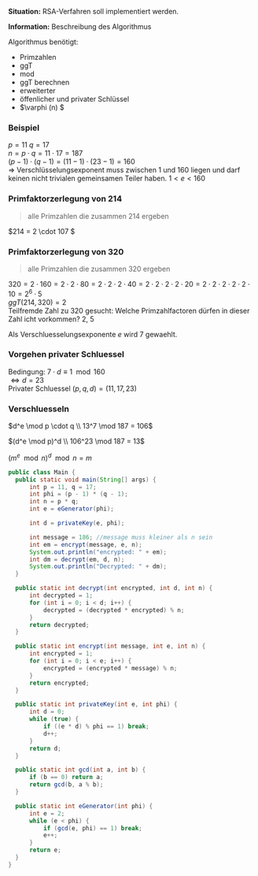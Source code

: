 **Situation:** RSA-Verfahren soll implementiert werden.

**Information:** Beschreibung des Algorithmus

Algorithmus benötigt:
- Primzahlen
- ggT 
- mod
- ggT berechnen 
- erweiterter    
- öffenlicher und privater Schlüssel
- $\varphi (n) $

### Beispiel
$p = 11 ~ q = 17$\
$n = p \cdot q = 11 \cdot 17 = 187$\
$(p - 1) \cdot (q - 1) = (11 - 1) \cdot (23 - 1) = 160$\
$\Rightarrow$ Verschlüsselungsexponent 
 muss zwischen 1 und 160 liegen und darf keinen nicht trivialen gemeinsamen Teiler haben. $1 < e < 160$

### Primfaktorzerlegung von 214 
> alle Primzahlen die zusammen 214 ergeben

$214 = 2 \cdot 107 $

### Primfaktorzerlegung von 320 
> alle Primzahlen die zusammen 320 ergeben

$320 = 2 \cdot 160 = 2 \cdot 2 \cdot 80 = 2 \cdot 2 \cdot 2 \cdot 40 = 2 \cdot 2 \cdot 2 \cdot 2 \cdot 20 = 2 \cdot 2 \cdot 2 \cdot 2 \cdot 2 \cdot 10 = 2^6 \cdot 5$\
$ggT(214,320) = 2$\
Teilfremde Zahl zu 320 gesucht: Welche Primzahlfactoren dürfen in dieser Zahl icht vorkommen? 2, 5

Als Verschluesselungsexponente $e$ wird $7$ gewaehlt.

### Vorgehen privater Schluessel
Bedingung: $7 \cdot d \equiv 1 \mod 160$\
$\Leftrightarrow d = 23$\
Privater Schluessel $(p, q, d) = (11, 17, 23)$

### Verschluesseln
$d^e \mod p \cdot q \\ 13^7 \mod 187 = 106$

$(d^e \mod p)^d \\ 106^23 \mod 187 = 13$

$(m^e \mod n)^d \mod n = m$

```java
public class Main {
  public static void main(String[] args) {
      int p = 11, q = 17; 
      int phi = (p - 1) * (q - 1);
      int n = p * q;
      int e = eGenerator(phi);

      int d = privateKey(e, phi);

      int message = 186; //message muss kleiner als n sein
      int em = encrypt(message, e, n);
      System.out.println("encrypted: " + em);
      int dm = decrypt(em, d, n);
      System.out.println("Decrypted: " + dm);
  }

  public static int decrypt(int encrypted, int d, int n) {
      int decrypted = 1;
      for (int i = 0; i < d; i++) {
          decrypted = (decrypted * encrypted) % n;
      }
      return decrypted;
  }

  public static int encrypt(int message, int e, int n) {
      int encrypted = 1;
      for (int i = 0; i < e; i++) {
          encrypted = (encrypted * message) % n;
      }
      return encrypted;
  }

  public static int privateKey(int e, int phi) {
      int d = 0;
      while (true) {
          if ((e * d) % phi == 1) break;
          d++;
      }
      return d;
  }

  public static int gcd(int a, int b) {
      if (b == 0) return a;
      return gcd(b, a % b);
  }

  public static int eGenerator(int phi) {
      int e = 2;
      while (e < phi) {
          if (gcd(e, phi) == 1) break;
          e++;
      }
      return e;
  }
}
```